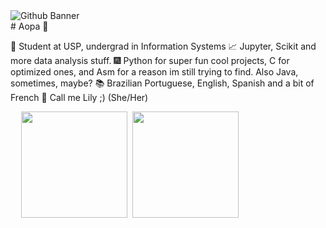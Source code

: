 <div>
  <img src="https://i.imgur.com/jPlwlQL.png" alt="Github Banner" align="center"/>
</div>
# Aopa 👋
  
🌌 Student at USP, undergrad in Information Systems
📈 Jupyter, Scikit and more data analysis stuff.
🎆 Python for super fun cool projects, C for optimized ones, and Asm for a reason im still trying to find.
    Also Java, sometimes, maybe?
📚 Brazilian Portuguese, English, Spanish and a bit of French
🎀 Call me Lily ;) (She/Her)
<div align = "left">  
  <pre>
  <img height="170px" src="https://github-readme-stats.vercel.app/api/top-langs/?username=Nubily44&layout=compact&theme=radical"/> <img height="170px" src="https://github-readme-stats.vercel.app/api?username=Nubily44&show_icons=true&theme=radical"/>
  </pre>
</div>

